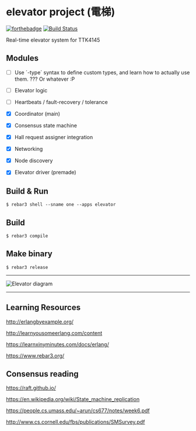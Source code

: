 elevator project (電梯)
=====
[![forthebadge](https://forthebadge.com/images/badges/fuck-it-ship-it.svg)](https://forthebadge.com) [![Build Status](https://travis-ci.com/TTK4145/project-wrong_on_so_many_levels.svg?token=VaZNdDabsDWKmoAAY6fP&branch=master)](https://travis-ci.com/TTK4145/project-wrong_on_so_many_levels)

Real-time elevator system for TTK4145

Modules
----

- [ ] Use ´-type´ syntax to define custom types, and learn how to actually use them. ??? Or whatever :P
- [ ] Elevator logic

- [ ] Heartbeats / fault-recovery / tolerance

- [x] Coordinator (main)
- [x] Consensus state machine
- [x] Hall request assigner integration
- [x] Networking
- [x] Node discovery
- [x] Elevator driver (premade)


Build & Run
----
    $ rebar3 shell --sname one --apps elevator

Build
----
    $ rebar3 compile

Make binary
----
    $ rebar3 release

----

![Elevator diagram](https://github.com/TTK4145/project-wrong_on_so_many_levels/blob/master/doc/elevator_project.png)

----

Learning Resources
-----

http://erlangbyexample.org/

http://learnyousomeerlang.com/content

https://learnxinyminutes.com/docs/erlang/

https://www.rebar3.org/

Consensus reading
-----

https://raft.github.io/

https://en.wikipedia.org/wiki/State_machine_replication

https://people.cs.umass.edu/~arun/cs677/notes/week6.pdf

http://www.cs.cornell.edu/fbs/publications/SMSurvey.pdf

